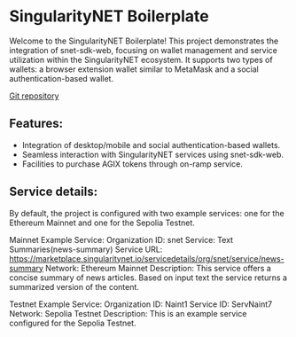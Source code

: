 # SingularityNET Boilerplate

Welcome to the SingularityNET Boilerplate! This project demonstrates the integration of snet-sdk-web, focusing on wallet management and service utilization within the SingularityNET ecosystem. It supports two types of wallets: a browser extension wallet similar to MetaMask and a social authentication-based wallet.

[Git repository](https://github.com/singnet/Web-JS-SDK-Boilerplate)

## Features:

-   Integration of desktop/mobile and social authentication-based wallets.
-   Seamless interaction with SingularityNET services using snet-sdk-web.
-   Facilities to purchase AGIX tokens through on-ramp service.

## Service details:
By default, the project is configured with two example services: one for the Ethereum Mainnet and one for the Sepolia Testnet.

Mainnet Example Service:
Organization ID: snet
Service: Text Summaries(news-summary)
Service URL: https://marketplace.singularitynet.io/servicedetails/org/snet/service/news-summary
Network: Ethereum Mainnet
Description: This service offers a concise summary of news articles. Based on input text the service returns a summarized version of the content.

Testnet Example Service:
Organization ID: Naint1
Service ID: ServNaint7
Network: Sepolia Testnet
Description: This is an example service configured for the Sepolia Testnet.
